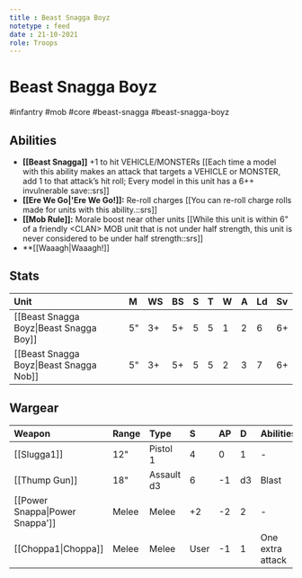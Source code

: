 ```yaml
---
title : Beast Snagga Boyz
notetype : feed
date : 21-10-2021
role: Troops
---
```


# Beast Snagga Boyz
#infantry #mob #core #beast-snagga #beast-snagga-boyz

## Abilities

- **[[Beast Snagga]]** +1 to hit VEHICLE/MONSTERs [[Each time a model with this ability makes an attack that targets a VEHICLE or MONSTER, add 1 to that attack’s hit roll; Every model in this unit has a 6++ invulnerable save::srs]]
- **[[Ere We Go\|'Ere We Go!]]:** Re-roll charges [[You can re-roll charge rolls made for units with this ability.::srs]]
- **[[Mob Rule]]:** Morale boost near other units [[While this unit is within 6" of a friendly \<CLAN> MOB unit that is not under half strength, this unit is never considered to be under half strength::srs]]
- **[[Waaagh\|Waaagh!]]

## Stats

| Unit                                    | M   | WS  | BS  | S   | T   | W   | A   | Ld  | Sv  |
|:--------------------------------------- |:--- |:--- |:--- |:--- |:--- |:--- |:--- |:--- |:--- |
| [[Beast Snagga Boyz\|Beast Snagga Boy]] | 5"  | 3+  | 5+  | 5   | 5   | 1   | 2   | 6   | 6+  | 
| [[Beast Snagga Boyz\|Beast Snagga Nob]] | 5"  | 3+  | 5+  | 5   | 5   | 2   | 3   | 7   | 6+  |

## Wargear

| Weapon                          | Range | Type       | S    | AP  | D   | Abilities        |
|:------------------------------- |:----- |:---------- |:---- |:--- |:--- |:---------------- |
| [[Slugga1]]                      | 12"   | Pistol 1   | 4    | 0   | 1   | -                |
| [[Thump Gun]]                   | 18"   | Assault d3 | 6    | -1  | d3  | Blast            |
| [[Power Snappa\|Power Snappa']] | Melee | Melee      | +2   | -2  | 2   | -                |
| [[Choppa1\|Choppa]]             | Melee | Melee      | User | -1  | 1   | One extra attack |
